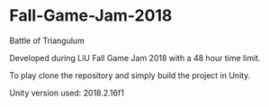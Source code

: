 # Fall-Game-Jam-2018

Battle of Triangulum

Developed during LiU Fall Game Jam 2018 with a 48 hour time limit.

To play clone the repository and simply build the project in Unity.

Unity version used: 2018.2.16f1
